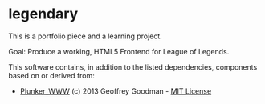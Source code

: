 legendary
=============

This is a portfolio piece and a learning project.

Goal: Produce a working, HTML5 Frontend for League of Legends.

This software contains, in addition to the listed dependencies, components based on or derived from:

* [Plunker_WWW](https://github.com/filearts/plunker_www) (c) 2013 Geoffrey Goodman - [MIT License](https://github.com/filearts/plunker_www/blob/master/LICENSE)
